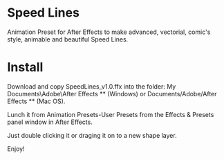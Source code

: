 # Speed Lines
 Animation Preset for After Effects to make advanced, vectorial, comic's style, animable and beautiful Speed Lines.

# Install
Download and copy SpeedLines_v1.0.ffx into the folder: 
My Documents\Adobe\After Effects ** (Windows) or Documents/Adobe/After Effects ** (Mac OS). 

Lunch it from Animation Presets-User Presets from the Effects & Presets panel window in After Effects.

Just double clicking it or draging it on to a new shape layer.

Enjoy!
